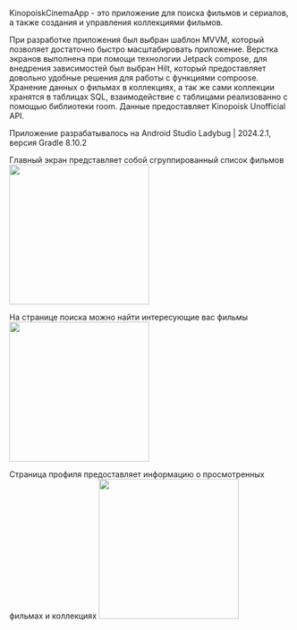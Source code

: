 KinopoiskCinemaApp - это приложение для поиска фильмов и сериалов, а также создания и управления коллекциями фильмов.

При разработке приложения был выбран шаблон MVVM, который позволяет достаточно быстро масштабировать приложение. Верстка экранов выполнена при помощи технологии Jetpack compose,
для внедрения зависимостей был выбран Hilt, который предоставляет довольно удобные решения для работы с функциями compoose. Хранение данных о фильмах в коллекциях, а так же сами
коллекции хранятся в таблицах SQL, взаимодействие с таблицами реализованно с помощью библиотеки room. Данные предоставляет Kinopoisk Unofficial API. 

Приложение разрабатывалось на Android Studio Ladybug | 2024.2.1, версия Gradle 8.10.2

Главный экран представляет собой сгруппированный список фильмов
<img src="https://github.com/user-attachments/assets/44bf9b1c-363d-46ff-ac6b-47f8b00241d1" width="250" />

На странице поиска можно найти интересующие вас фильмы
<img src="https://github.com/user-attachments/assets/332d0448-0a82-461b-8032-fd12aea85af1" width="250" />

Страница профиля предоставляет информацию о просмотренных фильмах и коллекциях
<img src="https://github.com/user-attachments/assets/6452d60a-6184-4367-933d-05ba30047c96" width="250" />
